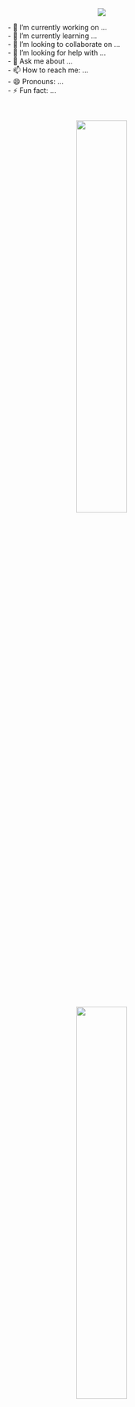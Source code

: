 <div class="head" align="center">
  <a href="https://github.com/kyechan99/capsule-render">
    <img src="https://capsule-render.vercel.app/api?type=waving&color=gradient&customColorList=12&height=200&section=header&text=Hi!%20There%20👋&fontSize=90" />
  </a>
</div>
<div class="body" align="left">
  <p>
    &nbsp;&nbsp;&nbsp;&nbsp;&nbsp;&nbsp;&nbsp;&nbsp;&nbsp;&nbsp;&nbsp;&nbsp;&nbsp;&nbsp;&nbsp;&nbsp;- 🔭 I’m currently working on ... <br/>
    &nbsp;&nbsp;&nbsp;&nbsp;&nbsp;&nbsp;&nbsp;&nbsp;&nbsp;&nbsp;&nbsp;&nbsp;&nbsp;&nbsp;&nbsp;&nbsp;- 🌱 I’m currently learning ... <br/>
    &nbsp;&nbsp;&nbsp;&nbsp;&nbsp;&nbsp;&nbsp;&nbsp;&nbsp;&nbsp;&nbsp;&nbsp;&nbsp;&nbsp;&nbsp;&nbsp;- 👯 I’m looking to collaborate on ... <br/>
    &nbsp;&nbsp;&nbsp;&nbsp;&nbsp;&nbsp;&nbsp;&nbsp;&nbsp;&nbsp;&nbsp;&nbsp;&nbsp;&nbsp;&nbsp;&nbsp;- 🤔 I’m looking for help with ... <br/>
    &nbsp;&nbsp;&nbsp;&nbsp;&nbsp;&nbsp;&nbsp;&nbsp;&nbsp;&nbsp;&nbsp;&nbsp;&nbsp;&nbsp;&nbsp;&nbsp;- 💬 Ask me about ... <br/>
    &nbsp;&nbsp;&nbsp;&nbsp;&nbsp;&nbsp;&nbsp;&nbsp;&nbsp;&nbsp;&nbsp;&nbsp;&nbsp;&nbsp;&nbsp;&nbsp;- 📫 How to reach me: ... <br/>
    &nbsp;&nbsp;&nbsp;&nbsp;&nbsp;&nbsp;&nbsp;&nbsp;&nbsp;&nbsp;&nbsp;&nbsp;&nbsp;&nbsp;&nbsp;&nbsp;- 😄 Pronouns: ... <br/>
    &nbsp;&nbsp;&nbsp;&nbsp;&nbsp;&nbsp;&nbsp;&nbsp;&nbsp;&nbsp;&nbsp;&nbsp;&nbsp;&nbsp;&nbsp;&nbsp;- ⚡ Fun fact: ... <br/>
  </p>
  <br/>
</div>
<div class="footer" align="center" style="">
    <a href="https://github.com/anuraghazra/github-readme-stats">
      <img style="vertical-align:top; margin:15px; width:45%;" src="https://github-readme-stats.vercel.app/api?username=Dong-Jun-Shin&&show_icons=true&hide=contribs&theme=nord" />
    </a>
    <a href="https://github.com/anuraghazra/github-readme-stats">
      <img style="vertical-align:top; margin:15px; width:45%;" src="https://github-readme-stats.vercel.app/api/top-langs/?username=Dong-Jun-Shin&layout=compact&theme=nord" />
    </a>
</div>
